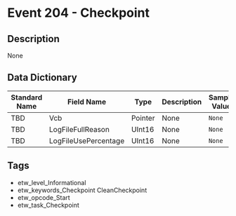 # Event 204 - Checkpoint

## Description
None

## Data Dictionary
|Standard Name|Field Name|Type|Description|Sample Value|
|---|---|---|---|---|
|TBD|Vcb|Pointer|None|`None`|
|TBD|LogFileFullReason|UInt16|None|`None`|
|TBD|LogFileUsePercentage|UInt16|None|`None`|

## Tags
* etw_level_Informational
* etw_keywords_Checkpoint CleanCheckpoint
* etw_opcode_Start
* etw_task_Checkpoint
